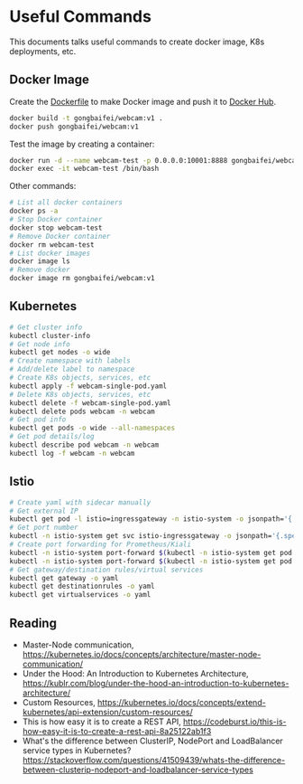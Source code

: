 # Useful Commands
This documents talks useful commands to create docker image, K8s deployments, etc.

## Docker Image
Create the [Dockerfile]() to make Docker image and push it to [Docker Hub](https://cloud.docker.com/repository/docker/gongbaifei/webcam).
```bash
docker build -t gongbaifei/webcam:v1 .
docker push gongbaifei/webcam:v1
```
Test the image by creating a container:
```bash
docker run -d --name webcam-test -p 0.0.0.0:10001:8888 gongbaifei/webcam:v1
docker exec -it webcam-test /bin/bash
```
Other commands:
```bash
# List all docker containers
docker ps -a
# Stop Docker container
docker stop webcam-test
# Remove Docker container
docker rm webcam-test
# List docker images
docker image ls
# Remove docker
docker image rm gongbaifei/webcam:v1
```

## Kubernetes
```bash
# Get cluster info
kubectl cluster-info
# Get node info
kubectl get nodes -o wide
# Create namespace with labels
# Add/delete label to namespace
# Create K8s objects, services, etc
kubectl apply -f webcam-single-pod.yaml
# Delete K8s objects, services, etc
kubectl delete -f webcam-single-pod.yaml
kubectl delete pods webcam -n webcam
# Get pod info
kubectl get pods -o wide --all-namespaces
# Get pod details/log
kubectl describe pod webcam -n webcam
kubectl log -f webcam -n webcam
```

## Istio
```bash
# Create yaml with sidecar manually
# Get external IP
kubectl get pod -l istio=ingressgateway -n istio-system -o jsonpath='{.items[0].status.hostIP}'
# Get port number
kubectl -n istio-system get svc istio-ingressgateway -o jsonpath='{.spec.ports[?(@.name=="http2")].nodePort}'
# Create port forwarding for Prometheus/Kiali
kubectl -n istio-system port-forward $(kubectl -n istio-system get pod -l app=kiali -o jsonpath='{.items[0].metadata.name}') 20001:20001 --address 0.0.0.0
kubectl -n istio-system port-forward $(kubectl -n istio-system get pod -l app=prometheus -o jsonpath='{.items[0].metadata.name}') 9090:9090 --address 0.0.0.0
# Get gateway/destination rules/virtual services
kubectl get gateway -o yaml
kubectl get destinationrules -o yaml
kubectl get virtualservices -o yaml
```

## Reading
- Master-Node communication, https://kubernetes.io/docs/concepts/architecture/master-node-communication/
- Under the Hood: An Introduction to Kubernetes Architecture, https://kublr.com/blog/under-the-hood-an-introduction-to-kubernetes-architecture/
- Custom Resources, https://kubernetes.io/docs/concepts/extend-kubernetes/api-extension/custom-resources/
- This is how easy it is to create a REST API, https://codeburst.io/this-is-how-easy-it-is-to-create-a-rest-api-8a25122ab1f3
- What's the difference between ClusterIP, NodePort and LoadBalancer service types in Kubernetes? https://stackoverflow.com/questions/41509439/whats-the-difference-between-clusterip-nodeport-and-loadbalancer-service-types
